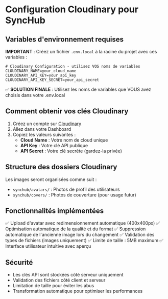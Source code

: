 # Configuration Cloudinary pour SyncHub

## Variables d'environnement requises

**IMPORTANT** : Créez un fichier `.env.local` à la racine du projet avec ces variables :

```env
# Cloudinary Configuration - utilisez VOS noms de variables
CLOUDINARY_NAME=your_cloud_name
CLOUDINARY_API_KEY=your_api_key
CLOUDINARY_API_KEY_SECRET=your_api_secret
```

✅ **SOLUTION FINALE** : Utilisez les noms de variables que VOUS avez choisis dans votre .env.local

## Comment obtenir vos clés Cloudinary

1. Créez un compte sur [Cloudinary](https://cloudinary.com/)
2. Allez dans votre Dashboard
3. Copiez les valeurs suivantes :
   - **Cloud Name** : Votre nom de cloud unique
   - **API Key** : Votre clé API publique
   - **API Secret** : Votre clé secrète (gardez-la privée)

## Structure des dossiers Cloudinary

Les images seront organisées comme suit :
- `synchub/avatars/` : Photos de profil des utilisateurs
- `synchub/covers/` : Photos de couverture (pour usage futur)

## Fonctionnalités implémentées

✅ Upload d'avatar avec redimensionnement automatique (400x400px)
✅ Optimisation automatique de la qualité et du format
✅ Suppression automatique de l'ancienne image lors du changement
✅ Validation des types de fichiers (images uniquement)
✅ Limite de taille : 5MB maximum
✅ Interface utilisateur intuitive avec aperçu

## Sécurité

- Les clés API sont stockées côté serveur uniquement
- Validation des fichiers côté client et serveur
- Limitation de taille pour éviter les abus
- Transformation automatique pour optimiser les performances
